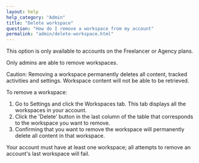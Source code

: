 ```yaml
---
layout: help
help_category: "Admin"
title: "Delete workspace"
question: "How do I remove a workspace from my account"
permalink: "admin/delete-workspace.html"
---
```


This option is only available to accounts on the Freelancer or Agency plans.

Only admins are able to remove workspaces.

Caution: Removing a workspace permanently deletes all content, tracked
activities and settings. Workspace content will not be able to be
retrieved.

To remove a workspace:

1.  Go to Settings and click the
    Workspaces tab. This tab displays all the workspaces in your
    account.
2.  Click the \'Delete\' button
    in the last column of the table that corresponds to the workspace
    you want to remove.
3.  Confirming that you want to
    remove the workspace will permanently delete all content in that
    workspace.

Your account must have at least one workspace; all attempts to remove an
account\'s last workspace will fail.